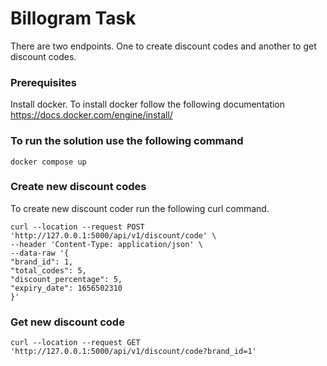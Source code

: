 # Billogram Task  
  
There are two endpoints. One to create discount codes and another to get discount codes.  

### Prerequisites
Install docker. To install docker follow the following documentation
https://docs.docker.com/engine/install/

### To run the solution use the following command

    docker compose up

  
### Create new discount codes  
  
To create new discount coder run the following curl command.

    curl --location --request POST 'http://127.0.0.1:5000/api/v1/discount/code' \
	--header 'Content-Type: application/json' \
	--data-raw '{
	"brand_id": 1,
	"total_codes": 5,
	"discount_percentage": 5,
	"expiry_date": 1656502310
	}'

### Get new discount code

    curl --location --request GET 'http://127.0.0.1:5000/api/v1/discount/code?brand_id=1'
